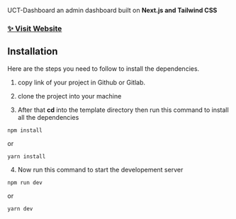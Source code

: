 UCT-Dashboard an admin dashboard built on **Next.js and Tailwind CSS**

### [✨ Visit Website](https://universalcryptospheredashboard.vercel.app/)

## Installation

Here are the steps you need to follow to install the dependencies.

1. copy link of your project in Github or Gitlab.
2. clone the project into your machine

3. After that **cd** into the template directory then run this command to install all the dependencies

```
npm install
```

or

```
yarn install
```

4. Now run this command to start the developement server

```
npm run dev
```

or

```
yarn dev
```
